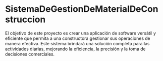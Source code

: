 # SistemaDeGestionDeMaterialDeConstruccion
El objetivo de este proyecto es crear una aplicación de software versátil y eficiente que permita a una constructora gestionar sus operaciones de manera efectiva. 
Este sistema brindará una solución completa para las actividades diarias, mejorando la eficiencia, la precisión y la toma de decisiones comerciales.

